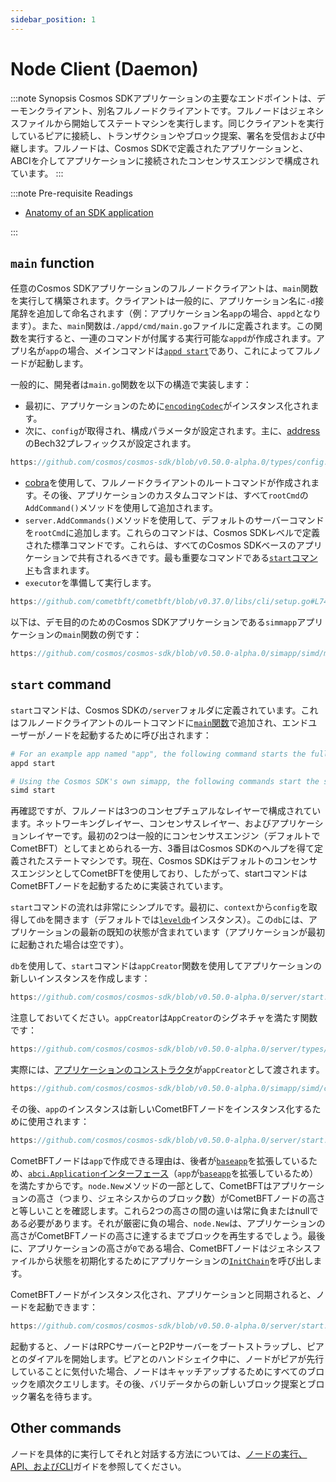 ```yaml
---
sidebar_position: 1
---
```


# Node Client (Daemon)

:::note Synopsis
Cosmos SDKアプリケーションの主要なエンドポイントは、デーモンクライアント、別名フルノードクライアントです。フルノードはジェネシスファイルから開始してステートマシンを実行します。同じクライアントを実行しているピアに接続し、トランザクションやブロック提案、署名を受信および中継します。フルノードは、Cosmos SDKで定義されたアプリケーションと、ABCIを介してアプリケーションに接続されたコンセンサスエンジンで構成されています。
:::

:::note Pre-requisite Readings

* [Anatomy of an SDK application](../basics/00-app-anatomy.md)

:::

## `main` function

任意のCosmos SDKアプリケーションのフルノードクライアントは、`main`関数を実行して構築されます。クライアントは一般的に、アプリケーション名に`-d`接尾辞を追加して命名されます（例：アプリケーション名`app`の場合、`appd`となります）。また、`main`関数は`./appd/cmd/main.go`ファイルに定義されます。この関数を実行すると、一連のコマンドが付属する実行可能な`appd`が作成されます。アプリ名が`app`の場合、メインコマンドは[`appd start`](#start-command)であり、これによってフルノードが起動します。

一般的に、開発者は`main.go`関数を以下の構造で実装します：

* 最初に、アプリケーションのために[`encodingCodec`](./05-encoding.md)がインスタンス化されます。
* 次に、`config`が取得され、構成パラメータが設定されます。主に、[address](../basics/03-accounts.md#addresses)のBech32プレフィックスが設定されます。

```go reference
https://github.com/cosmos/cosmos-sdk/blob/v0.50.0-alpha.0/types/config.go#L14-L29
```

* [cobra](https://github.com/spf13/cobra)を使用して、フルノードクライアントのルートコマンドが作成されます。その後、アプリケーションのカスタムコマンドは、すべて`rootCmd`の`AddCommand()`メソッドを使用して追加されます。
* `server.AddCommands()`メソッドを使用して、デフォルトのサーバーコマンドを`rootCmd`に追加します。これらのコマンドは、Cosmos SDKレベルで定義された標準コマンドです。これらは、すべてのCosmos SDKベースのアプリケーションで共有されるべきです。最も重要なコマンドである[`start`コマンド](#start-command)も含まれます。
* `executor`を準備して実行します。
  
```go reference
https://github.com/cometbft/cometbft/blob/v0.37.0/libs/cli/setup.go#L74-L78
```

以下は、デモ目的のためのCosmos SDKアプリケーションである`simmapp`アプリケーションの`main`関数の例です：

```go reference
https://github.com/cosmos/cosmos-sdk/blob/v0.50.0-alpha.0/simapp/simd/main.go
```

## `start` command

`start`コマンドは、Cosmos SDKの`/server`フォルダに定義されています。これはフルノードクライアントのルートコマンドに[`main`関数](#main-function)で追加され、エンドユーザーがノードを起動するために呼び出されます：

```bash
# For an example app named "app", the following command starts the full-node.
appd start

# Using the Cosmos SDK's own simapp, the following commands start the simapp node.
simd start
```

再確認ですが、フルノードは3つのコンセプチュアルなレイヤーで構成されています。ネットワーキングレイヤー、コンセンサスレイヤー、およびアプリケーションレイヤーです。最初の2つは一般的にコンセンサスエンジン（デフォルトでCometBFT）としてまとめられる一方、3番目はCosmos SDKのヘルプを得て定義されたステートマシンです。現在、Cosmos SDKはデフォルトのコンセンサスエンジンとしてCometBFTを使用しており、したがって、startコマンドはCometBFTノードを起動するために実装されています。

`start`コマンドの流れは非常にシンプルです。最初に、`context`から`config`を取得して`db`を開きます（デフォルトでは[`leveldb`](https://github.com/syndtr/goleveldb)インスタンス）。この`db`には、アプリケーションの最新の既知の状態が含まれています（アプリケーションが最初に起動された場合は空です）。

`db`を使用して、`start`コマンドは`appCreator`関数を使用してアプリケーションの新しいインスタンスを作成します：

```go reference
https://github.com/cosmos/cosmos-sdk/blob/v0.50.0-alpha.0/server/start.go#L220
```

注意しておいてください。`appCreator`は`AppCreator`のシグネチャを満たす関数です：

```go reference
https://github.com/cosmos/cosmos-sdk/blob/v0.50.0-alpha.0/server/types/app.go#L68
```

実際には、[アプリケーションのコンストラクタ](../basics/00-app-anatomy.md#constructor-function)が`appCreator`として渡されます。

```go reference
https://github.com/cosmos/cosmos-sdk/blob/v0.50.0-alpha.0/simapp/simd/cmd/root_v2.go#L294-L308
```

その後、`app`のインスタンスは新しいCometBFTノードをインスタンス化するために使用されます：

```go reference
https://github.com/cosmos/cosmos-sdk/blob/v0.50.0-alpha.0/server/start.go#L341-L378
```

CometBFTノードは`app`で作成できる理由は、後者が[`baseapp`](./00-baseapp.md)を拡張しているため、[`abci.Application`インターフェース](https://github.com/cometbft/cometbft/blob/v0.37.0/abci/types/application.go#L9-L35)（`app`が[`baseapp`](./00-baseapp.md)を拡張しているため）を満たすからです。`node.New`メソッドの一部として、CometBFTはアプリケーションの高さ（つまり、ジェネシスからのブロック数）がCometBFTノードの高さと等しいことを確認します。これら2つの高さの間の違いは常に負またはnullである必要があります。それが厳密に負の場合、`node.New`は、アプリケーションの高さがCometBFTノードの高さに達するまでブロックを再生するでしょう。最後に、アプリケーションの高さが`0`である場合、CometBFTノードはジェネシスファイルから状態を初期化するためにアプリケーションの[`InitChain`](./00-baseapp.md#initchain)を呼び出します。

CometBFTノードがインスタンス化され、アプリケーションと同期されると、ノードを起動できます：

```go reference
https://github.com/cosmos/cosmos-sdk/blob/v0.50.0-alpha.0/server/start.go#L350-L352
```

起動すると、ノードはRPCサーバーとP2Pサーバーをブートストラップし、ピアとのダイアルを開始します。ピアとのハンドシェイク中に、ノードがピアが先行していることに気付いた場合、ノードはキャッチアップするためにすべてのブロックを順次クエリします。その後、バリデータからの新しいブロック提案とブロック署名を待ちます。

## Other commands

ノードを具体的に実行してそれと対話する方法については、[ノードの実行、API、およびCLI](../run-node/01-run-node.md)ガイドを参照してください。
